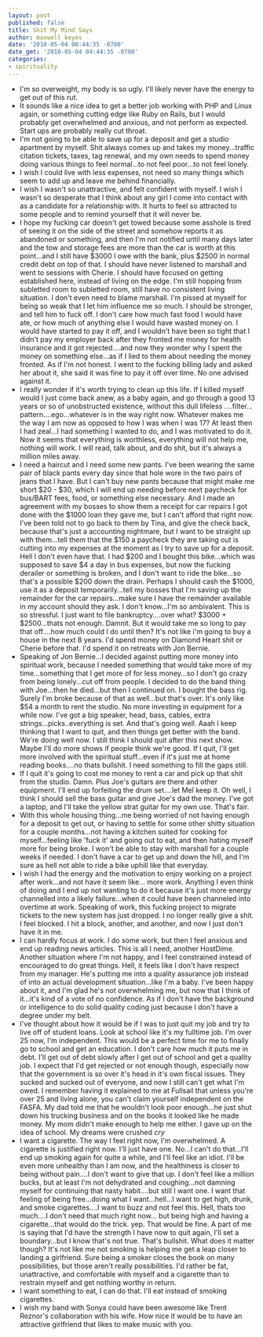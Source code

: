 ```yaml
---
layout: post
published: false
title: Shit My Mind Says
author: maxwell keyes
date: '2010-05-04 00:44:35 -0700'
date_gmt: '2010-05-04 04:44:35 -0700'
categories:
- spirituality
---
```


* I'm so overweight, my body is so ugly. I'll likely never have the energy to
  get out of this rut.
* It sounds like a nice idea to get a better job working with PHP and Linux
  again, or something cutting edge like Ruby on Rails, but I would probably get
  overwhelmed and anxious, and not perform as expected. Start ups are probably
  really cut throat.
* I'm not going to be able to save up for a deposit and get a studio apartment
  by myself. Shit always comes up and takes my money...traffic citation tickets,
  taxes, tag renewal, and my own needs to spend money doing various things to
  feel normal...to not feel poor...to not feel lonely.
* I wish I could live with less expenses, not need so many things which seem to
  add up and leave me behind financially.
* I wish I wasn't so unattractive, and felt confident with myself. I wish I
  wasn't so desperate that I think about any girl I come into contact with as a
  candidate for a relationship with. It hurts to feel so attracted to some
  people and to remind yourself that it will never be.
* I hope my fucking car doesn't get towed because some asshole is tired of
  seeing it on the side of the street and somehow reports it as abandoned or
  something, and then I'm not notified until many days later and the tow and
  storage fees are more than the car is worth at this point...and I still have
  $3000 I owe with the bank, plus $2500 in normal credit debt on top of that. I
  should have never listened to marshall and went to sessions with Cherie. I
  should have focused on getting established here, instead of living on the
  edge. I'm still hopping from subletted room to subletted room, still have no
  consistent living situation. I don't even need to blame marshall. I'm pissed
  at myself for being so weak that I let him influence me so much. I should be
  stronger, and tell him to fuck off. I don't care how much fast food I would
  have ate, or how much of anything else I would have wasted money on. I would
  have started to pay it off, and I wouldn't have been so tight that I didn't
  pay my employer back after they fronted me money for health insurance and it
  got rejected....and now they wonder why I spent the money on something
  else...as if I lied to them about needing the money fronted. As if I'm not
  honest. I went to the fucking billing lady and asked her about it, she said it
  was fine to pay it off over time. No one advised against it.
* I really wonder if it's worth trying to clean up this life. If I killed myself
  would I just come back anew, as a baby again, and go through a good 13 years
  or so of unobstructed existence, without this dull lifeless ....filter...
  pattern....ego...whatever is in the way right now. Whatever makes me the way I
  am now as opposed to how I was when I was 17? At least then I had zeal...I had
  something I wanted to do, and I was motivated to do it. Now it seems that
  everything is worthless, everything will not help me, nothing will work. I
  will read, talk about, and do shit, but it's always a million miles away.
* I need a haircut and I need some new pants. I've been wearing the same pair of
  black pants every day since that hole wore in the two pairs of jeans that I
  have. But I can't buy new pants because that might make me short $20 - $30,
  which I will end up needing before next paycheck for bus/BART fees, food, or
  something else necessary. And I made an agreement with my bosses to show them
  a receipt for car repairs I got done with the $1000 loan they gave me, but I
  can't afford that right now. I've been told not to go back to them by Tina,
  and give the check back, because that's just a accounting nightmare, but I
  want to be straight up with them...tell them that the $150 a paycheck they are
  taking out is cutting into my expenses at the moment as I try to save up for a
  deposit. Hell I don't even have that. I had $200 and I bought this
  bike...which was supposed to save $4 a day in bus expenses, but now the
  fucking derailer or something is broken, and I don't want to ride the
  bike...so that's a possible $200 down the drain. Perhaps I should cash the
  $1000, use it as a deposit temporarily...tell my bosses that I'm saving up the
  remainder for the car repairs...make sure I have the remainder available in my
  account should they ask. I don't know...I'm so ambivalent. This is so
  stressful. I just want to file bankruptcy....over what? $3000 + $2500...thats
  not enough. Damnit. But it would take me so long to pay that off....how much
  could I do until then? It's not like i'm going to buy a house in the next 8
  years. I'd spend money on Diamond Heart shit or Cherie before that. I'd spend
  it on retreats with Jon Bernie.
* Speaking of Jon Bernie...I decided against putting more money into spiritual
  work, because I needed something that would take more of my time...something
  that I get more of for less money...so I don't go crazy from being
  lonely...cut off from people. I decided to do the band thing with Joe...then
  he died...but then I continued on. I bought the bass rig. Surely I'm broke
  because of that as well...but that's over. It's only like $54 a month to rent
  the studio. No more investing in equipment for a while now. I've got a big
  speaker, head, bass, cables, extra strings...picks..everything is set. And
  that's going well. Aaah I keep thinking that I want to quit, and then things
  get better with the band. We're doing well now. I still think I should quit
  after this next show. Maybe I'll do more shows if people think we're good. If
  I quit, I'll get more involved with the spiritual stuff...even if it's just me
  at home reading books....no thats bullshit. I need something to fill the gaps
  still.
* If I quit it's going to cost me money to rent a car and pick up that shit from
  the studio. Damn. Plus Joe's guitars are there and other equipment. I'll end
  up forfeiting the drum set....let Mel keep it. Oh well, I think I should sell
  the bass guitar and give Joe's dad the money. I've got a laptop, and I'll take
  the yellow strat guitar for my own use. That's fair.
* With this whole housing thing...me being worried of not having enough for a
  deposit to get out, or having to settle for some other shitty situation for a
  couple months...not having a kitchen suited for cooking for myself...feeling
  like 'fuck it' and going out to eat, and then hating myself more for being
  broke. I won't be able to stay with marshall for a couple weeks if needed. I
  don't have a car to get up and down the hill, and I'm sure as hell not able to
  ride a bike uphill like that everyday.
* I wish I had the energy and the motivation to enjoy working on a project after
  work...and not have it seem like... more work. Anything I even think of doing
  and I end up not wanting to do it because it's just more energy channelled
  into a likely failure...when it could have been channeled into overtime at
  work. Speaking of work, this fucking project to migrate tickets to the new
  system has just dropped. I no longer really give a shit. I feel blocked. I hit
  a block, another, and another, and now I just don't have it in me.
* I can hardly focus at work. I do some work, but then I feel anxious and end up
  reading news articles. This is all I need, another HostDime. Another situation
  where I'm not happy, and I feel constrained instead of encouraged to do great
  things. Hell, it feels like I don't have respect from my manager. He's putting
  me into a quality assurance job instead of into an actual development
  situation...like I'm a baby. I've been happy about it, and I'm glad he's not
  overwhelming me, but now that I think of it...it's kind of a vote of no
  confidence. As if I don't have the background or intelligence to do solid
  quality coding just because I don't have a degree under my belt.
* I've thought about how it would be if I was to just quit my job and try to
  live off of student loans. Look at school like it's my fulltime job. I'm over
  25 now, I'm independent. This would be a perfect time for me to finally go to
  school and get an education. I don't care how much it puts me in debt. I'll
  get out of debt slowly after I get out of school and get a quality job. I
  expect that I'd get rejected or not enough though, especially now that the
  government is so over it's head in it's own fiscal issues. They sucked and
  sucked out of everyone, and now I still can't get what I'm owed. I remember
  having it explained to me at Fullsail that unless you're over 25 and living
  alone, you can't claim yourself independent on the FASFA. My dad told me that
  he wouldn't look poor enough...he just shut down his trucking business and on
  the books it looked like he made money. My mom didn't make enough to help me
  either. I gave up on the idea of school. My dreams were crushed *cry*
* I want a cigarette. The way I feel right now, I'm overwhelmed. A cigarette is
  justified right now. I'll just have one. No...I can't do that...I'll end up
  smoking again for quite a while, and I'll feel like an idiot. I'll be even
  more unhealthy than I am now, and the healthiness is closer to being without
  pain....I don't want to give that up. I don't feel like a million bucks, but
  at least I'm not dehydrated and coughing...not damning myself for continuing
  that nasty habit....but still I want one. I want that feeling of being
  free...doing what I want...hell...I want to get high, drunk, and smoke
  cigarettes....I want to buzz and not feel this. Hell, thats too much....I
  don't need that much right now... but being high and having a cigarette...that
  would do the trick. yep. That would be fine. A part of me is saying that I'd
  have the strength I have now to quit again, I'll set a boundary...but I know
  that's not true. That's bullshit. What does it matter though? It's not like me
  not smoking is helping me get a leap closer to landing a girlfriend. Sure
  being a smoker closes the book on many possibilities, but those aren't really
  possibilities. I'd rather be fat, unattractive, and comfortable with myself
  and a cigarette than to restrain myself and get nothing worthy in return.
* I want something to eat, I can do that. I'll eat instead of smoking
  cigarettes.
* I wish my band with Sonya could have been awesome like Trent Reznor's
  collaboration with his wife. How nice it would be to have an attractive
  girlfriend that likes to make music with you.
